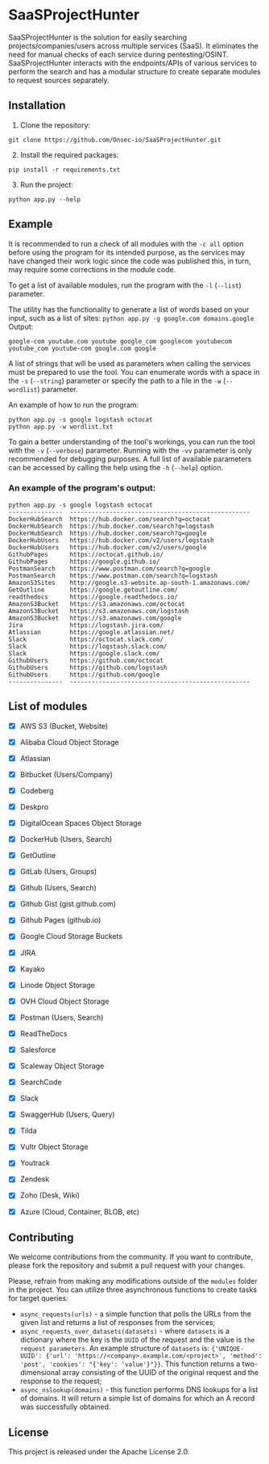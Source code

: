 # SaaSProjectHunter
 
SaaSProjectHunter is the solution for easily searching projects/companies/users across multiple services (SaaS). It eliminates the need for manual checks of each service during pentesting/OSINT. SaaSProjectHunter interacts with the endpoints/APIs of various services to perform the search and has a modular structure to create separate modules to request sources separately.
 
## Installation
 
1. Clone the repository:
```
git clone https://github.com/Onsec-io/SaaSProjectHunter.git
```
 
2. Install the required packages:
```
pip install -r requirements.txt
```
 
3. Run the project:
```
python app.py --help
```
 
## Example 
It is recommended to run a check of all modules with the `-c all` option before using the program for its intended purpose, as the services may have changed their work logic since the code was published this, in turn,  may require  some corrections  in the module code.
 
To get a list of available modules, run the program with the `-l` (`--list`) parameter.

The utility has the functionality to generate a list of words based on your input, such as a list of sites: `python app.py -g google.com domains.google`
Output:
```
google-com youtube.com youtube google_com googlecom youtubecom youtube_com youtube-com google.com google
```
 
A list of strings that will be used as parameters when calling the services must be prepared to use the tool. You can enumerate words with a space in the `-s` (`--string`) parameter or specify the path to a file in the `-w` (`--wordlist`) parameter.
 
An example of how to run the program:
```commandline
python app.py -s google logstash octocat
python app.py -w wordlist.txt
```
 
To gain a better understanding of the tool's workings, you can run the tool with the `-v` (`--verbose`) parameter. Running with the `-vv` parameter is only recommended for debugging purposes. A full list of available parameters can be accessed by calling the help using the `-h` (`--help`) option.
 
 
### An example of the program's output:
```
python app.py -s google logstash octocat
---------------  --------------------------------------------------
DockerHubSearch  https://hub.docker.com/search?q=octocat
DockerHubSearch  https://hub.docker.com/search?q=logstash
DockerHubSearch  https://hub.docker.com/search?q=google
DockerHubUsers   https://hub.docker.com/v2/users/logstash
DockerHubUsers   https://hub.docker.com/v2/users/google
GithubPages      https://octocat.github.io/
GithubPages      https://google.github.io/
PostmanSearch    https://www.postman.com/search?q=google
PostmanSearch    https://www.postman.com/search?q=logstash
AmazonS3Sites    http://google.s3-website.ap-south-1.amazonaws.com/
GetOutline       https://google.getoutline.com/
readthedocs      https://google.readthedocs.io/
AmazonS3Bucket   https://s3.amazonaws.com/octocat
AmazonS3Bucket   https://s3.amazonaws.com/logstash
AmazonS3Bucket   https://s3.amazonaws.com/google
Jira             https://logstash.jira.com/
Atlassian        https://google.atlassian.net/
Slack            https://octocat.slack.com/
Slack            https://logstash.slack.com/
Slack            https://google.slack.com/
GithubUsers      https://github.com/octocat
GithubUsers      https://github.com/logstash
GithubUsers      https://github.com/google
---------------  --------------------------------------------------
```
 
## List of modules
- [x] AWS S3 (Bucket, Website)
- [x] Alibaba Cloud Object Storage
- [x] Atlassian
- [x] Bitbucket (Users/Company)
- [x] Codeberg
- [x] Deskpro
- [x] DigitalOcean Spaces Object Storage
- [x] DockerHub (Users, Search)
- [x] GetOutline
- [x] GitLab (Users, Groups)
- [x] Github (Users, Search)
- [x] Github Gist (gist.github.com)
- [x] Github Pages (github.io)
- [x] Google Cloud Storage Buckets
- [x] JIRA
- [x] Kayako
- [x] Linode Object Storage
- [x] OVH Cloud Object Storage
- [x] Postman (Users, Search)
- [x] ReadTheDocs
- [x] Salesforce
- [x] Scaleway Object Storage
- [x] SearchCode
- [x] Slack
- [x] SwaggerHub (Users, Query)
- [x] Tilda
- [x] Vultr Object Storage
- [x] Youtrack
- [x] Zendesk
- [x] Zoho (Desk, Wiki)
- [x] Azure (Cloud, Container, BLOB, etc)
 
 
## Contributing
 
We welcome contributions from the community. If you want to contribute, please fork the repository and submit a pull request with your changes.
 
Please, refrain from making any modifications outside of the `modules` folder in the project. You can utilize three asynchronous functions to create tasks for target queries:
- `async_requests(urls)` - a simple function that polls the URLs from the given list and returns a list of responses from the services;
- `async_requests_over_datasets(datasets)` - where `datasets` is a dictionary where the key is the `UUID` of the request and the value is `the request parameters`. An example structure of `datasets` is: `{'UNIQUE-UUID': {'url': 'https://<company>.example.com/<project>', 'method': 'post', 'cookies': "{'key': 'value'}"}}`. This function returns a two-dimensional array consisting of the UUID of the original request and the response to the request;
- `async_nslookup(domains)` - this function performs DNS lookups for a list of domains. It will return a simple list of domains for which an A record was successfully obtained.
 
 
## License
 
This project is released under the Apache License 2.0.
